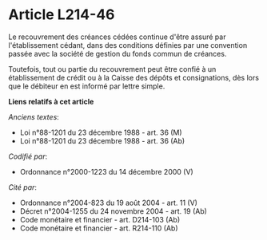 # Article L214-46

Le recouvrement des créances cédées continue d'être assuré par l'établissement cédant, dans des conditions définies par une
convention passée avec la société de gestion du fonds commun de créances.

Toutefois, tout ou partie du recouvrement peut être confié à un établissement de crédit ou à la Caisse des dépôts et
consignations, dès lors que le débiteur en est informé par lettre simple.

**Liens relatifs à cet article**

_Anciens textes_:

  - Loi n°88-1201 du 23 décembre 1988 - art. 36 (M)
  - Loi n°88-1201 du 23 décembre 1988 - art. 36 (Ab)

_Codifié par_:

  - Ordonnance n°2000-1223 du 14 décembre 2000 (V)

_Cité par_:

  - Ordonnance n°2004-823 du 19 août 2004 - art. 11 (V)
  - Décret n°2004-1255 du 24 novembre 2004 - art. 19 (Ab)
  - Code monétaire et financier - art. D214-103 (Ab)
  - Code monétaire et financier - art. R214-110 (Ab)
